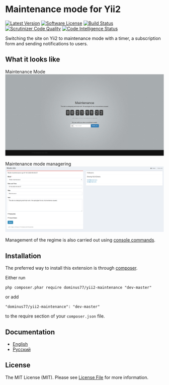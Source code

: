 Maintenance mode for Yii2
=========================

[![Latest Version](https://poser.pugx.org/dominus77/yii2-maintenance/v/stable)](https://packagist.org/packages/dominus77/yii2-maintenance)
[![Software License](https://poser.pugx.org/dominus77/yii2-maintenance/license)](https://github.com/Dominus77/yii2-maintenance/blob/master/LICENSE.md)
[![Build Status](https://travis-ci.org/Dominus77/yii2-maintenance.svg?branch=master)](https://travis-ci.org/Dominus77/yii2-maintenance)
[![Scrutinizer Code Quality](https://scrutinizer-ci.com/g/Dominus77/yii2-maintenance/badges/quality-score.png?b=master)](https://scrutinizer-ci.com/g/Dominus77/yii2-maintenance/?branch=master)
[![Code Intelligence Status](https://scrutinizer-ci.com/g/Dominus77/yii2-maintenance/badges/code-intelligence.svg?b=master)](https://scrutinizer-ci.com/code-intelligence)

Switching the site on Yii2 to maintenance mode with a timer, a subscription form and sending notifications to users.

What it looks like
-------------------
Maintenance Mode
![maintenance.png](docs/images/maintenance.png)

Maintenance mode managering
![maintenance.png](docs/images/maintenance-backend.png)

Management of the regime is also carried out using [console commands](docs/en/common/console-commands.md).

Installation
------------

The preferred way to install this extension is through [composer](http://getcomposer.org/download/).

Either run

```
php composer.phar require dominus77/yii2-maintenance "dev-master"
```

or add

```
"dominus77/yii2-maintenance": "dev-master"
```

to the require section of your `composer.json` file.

Documentation
-------------
* [English](docs/en/README.md)
* [Русский](docs/ru/README.md)

License
-------
The MIT License (MIT). Please see [License File](https://github.com/Dominus77/yii2-maintenance/blob/master/LICENSE.md) for more information.
